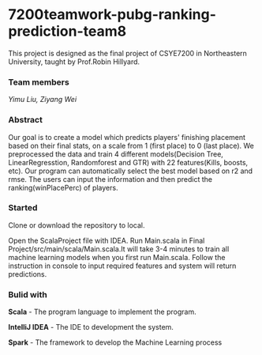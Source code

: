 # 7200teamwork-pubg-ranking-prediction-team8
This project is designed as the final project of CSYE7200 in Northeastern University, taught by Prof.Robin Hillyard.

### Team members
*Yimu Liu, Ziyang Wei* 

### Abstract
Our goal is to create a model which predicts players' finishing placement based on their final stats, on a scale from 1 (first place) to 0 (last place). We preprocessed the data and train 4 different models(Decision Tree, LinearRegresstion, Randomforest and GTR) with 22 features(Kills, boosts, etc). Our program can automatically select the best model based on r2 and rmse. The users can input the information and then predict the ranking(winPlacePerc) of players. 
### Started
Clone or download the repository to local.

Open the ScalaProject file with IDEA. Run Main.scala in Final Project/src/main/scala/Main.scala.It will take 3-4 minutes to train all machine learning models when you first run Main.scala. Follow the instruction in console to input required features and system will return predictions.

### Bulid with
**Scala** - The program language to implement the program.

**IntelliJ IDEA** - The IDE to development the system.

**Spark** - The framework to develop the Machine Learning process

